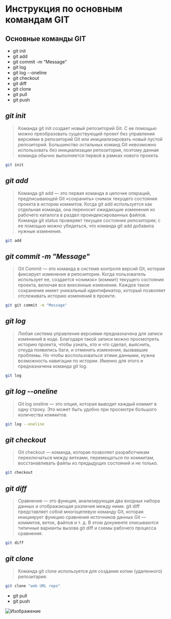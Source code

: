 # Инструкция по основным командам GIT

## Основные команды GIT

* git init
* git add
* git commit -m "Message"
* git log
* git log --oneline
* git checkout
* git diff
* git clone
* git pull
* git push


## _git init_

>Команда git init создает новый репозиторий Git. С ее помощью можно преобразовать существующий проект без управления версиями в репозиторий Git или инициализировать новый пустой репозиторий. Большинство остальных команд Git невозможно использовать без инициализации репозитория, поэтому данная команда обычно выполняется первой в рамках нового проекта.
```sh
git init
```

## _git add_

>Команда git add — это первая команда в цепочке операций, предписывающей Git «сохранить» снимок текущего состояния проекта в истории коммитов. Когда git add используется как отдельная команда, она переносит ожидающие изменения из рабочего каталога в раздел проиндексированных файлов. Команда git status проверяет текущее состояние репозитория; с ее помощью можно убедиться, что команда git add добавила нужные изменения.
```sh
git add
```
## _git commit -m "Message"_

>Git Commit — это команда в системе контроля версий Git, которая фиксирует изменения в репозитории. Когда пользователь использует ее, создается «снимок» (коммит) текущего состояния проекта, включая все внесенные изменения. Каждое такое сохранение имеет уникальный идентификатор, который позволяет отслеживать историю изменений в проекте.
```sh
git git commit -m "Message"
```
## _git log_
>Любая система управления версиями предназначена для записи изменений в коде. Благодаря такой записи можно просмотреть историю проекта, чтобы узнать, кто и что сделал, выяснить, откуда появились баги, и отменить изменения, вызвавшие проблемы. Но чтобы воспользоваться этими данными, нужна возможность навигации по истории. Именно для этого и предназначена команда git log.
```sh
git log
```
## _git log --oneline_
>Git log oneline — это опция, которая выводит каждый коммит в одну строку. Это может быть удобно при просмотре большого количества коммитов.
```sh
git log --oneline
```

## _git checkout_
>Git checkout — команда, которая позволяет разработчикам переключаться между ветками, перемещаться по коммитам, восстанавливать файлы из предыдущих состояний и не только.
```sh
git checkout
```
## _git diff_
>Cравнение — это функция, анализирующая два входных набора данных и отображающая различия между ними. git diff представляет собой многоцелевую команду Git, которая инициирует функцию сравнения источников данных Git — коммитов, веток, файлов и т. д. В этом документе описываются типичные варианты вызова git diff и схемы рабочего процесса сравнения.
```sh
git diff
```
## _git clone_
>Команда git clone используется для создания копии (удаленного) репозитария.
```sh
git clone "web URL repo"
```

* git pull
* git push

![Изображение](https://4x4photo.ru/wp-content/uploads/2023/04/spasprez153.jpg "CПС!")